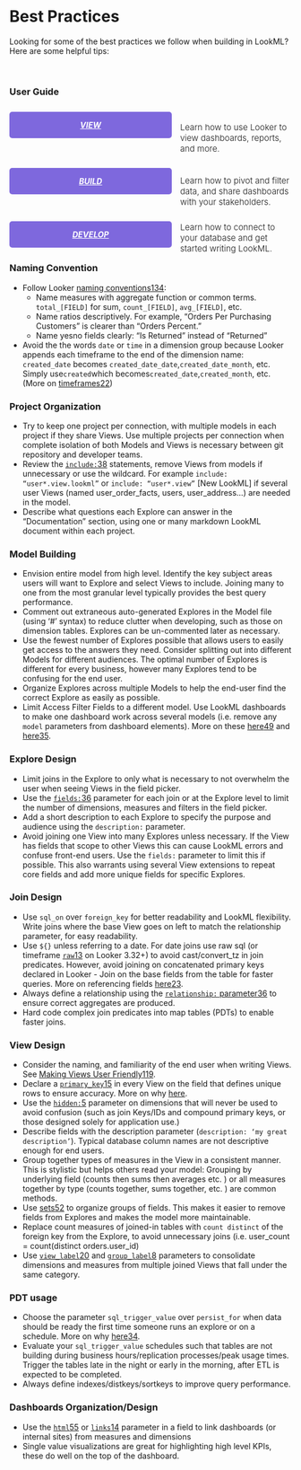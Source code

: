 <h1> Best Practices </h1>
<div class="cooked"><p>Looking for some of the best practices we follow when building in LookML? Here are some helpful tips:</p>


</br>
<h3>User Guide</h3>

<div style="float: left; width: 100%;">
<h5 style="float: left; padding: 15px 25px; background-color: #7e68dd; border-radius: 5px; width: 240px; margin: 10px 15px 20px 0; text-align: center;"><a style="color: #fff; text-transform: uppercase;" href="https://looker.com/guide/view" target="_blank" rel="noopener"> VIEW</a></h5>
<br />
<div style="text-align: left; font-size: 15px;">
<p style="font-weight: 300; margin-top: 11px;"> Learn how to use Looker to view dashboards, reports, and more.</p>
</div>
</div>
<div style="float: left; width: 100%;">
<h5 style="float: left; padding: 15px 25px; background-color: #7e68dd; border-radius: 5px; width: 240px; margin: 10px 15px 20px 0; text-align: center;"><a style="color: #fff; text-transform: uppercase;" href="https://looker.com/guide/build" target="_blank" rel="noopener">BUILD</a></h5>
<div style="text-align: left; font-size: 15px;">
<p style="font-weight: 300; margin-top: 23px;">Learn how to pivot and filter data, and share dashboards with your stakeholders.</p>
</div>
</div>
<div style="float: left; width: 100%;">
<h5 style="float: left; padding: 15px 25px; background-color: #7e68dd; border-radius: 5px; width: 240px; margin: 10px 15px 20px 0; text-align: center;"><a style="color: #fff; text-transform: uppercase;" href="https://looker.com/guide/develop" target="_blank" rel="noopener">DEVELOP</a></h5>
<div style="text-align: left; font-size: 15px;">
<p style="font-weight: 300; margin-top: 11px;">Learn how to connect to your database and get started writing LookML.</p>
</div>
</div>
</td>
</tr>
</tbody>
</table>

<h3>Naming Convention</h3>

<ul>
<li>Follow Looker <a href="https://discourse.looker.com/t/naming-fields-for-readability/712">naming conventions<span class="badge badge-notification clicks" title="134 clicks">134</span></a>:<ul>
<li>Name measures with aggregate function or common terms. <code>total_[FIELD]</code> for sum, <code>count_[FIELD]</code>, <code>avg_[FIELD]</code>, etc. </li>
<li>Name ratios descriptively. For example, “Orders Per Purchasing Customers” is clearer than “Orders Percent.”</li>
<li>Name yesno fields clearly: “Is Returned” instead of “Returned”</li>
</ul>
</li>
<li>Avoid the the words <code>date</code> or <code>time</code> in a dimension group because Looker appends each timeframe to the end of the dimension name: <code>created_date</code> becomes <code>created_date_date</code>,<code>created_date_month</code>, etc. Simply use<code>created</code>which becomes<code>created_date</code>,<code>created_month</code>, etc.
(More on <a href="https://discourse.looker.com/t/timeframes-and-dimension-groups-in-looker/247">timeframes<span class="badge badge-notification clicks" title="22 clicks">22</span></a>)</li>
</ul>

<h3>Project Organization</h3>

<ul>
<li>Try to keep one project per connection, with multiple models in each project if they share Views. Use multiple projects per connection when complete isolation of both Models and Views is necessary between git repository and developer teams. </li>
<li>Review the <a href="http://www.looker.com/docs/reference/model-params/include"><code>include:</code><span class="badge badge-notification clicks" title="38 clicks">38</span></a> statements, remove Views from models if unnecessary or use the wildcard. For example <code>include: “user*.view.lookml”</code> or  <code>include: “user*.view”</code> [New LookML] if several user Views (named user_order_facts, users, user_address…) are needed in the model.</li>
<li>Describe what questions each Explore can answer in the “Documentation” section, using one or many markdown LookML document within each project.</li>
</ul>

<h3>Model Building</h3>

<ul>
<li>Envision entire model from high level. Identify the key subject areas users will want to Explore and select Views to include. Joining many to one from the most granular level typically provides the best query performance. </li>
<li>Comment out extraneous auto-generated Explores in the Model file (using ‘#’ syntax) to reduce clutter when developing, such as those on dimension tables. Explores can be un-commented later as necessary.</li>
<li>Use the fewest number of Explores possible that allows users to easily get access to the answers they need. Consider splitting out into different Models for different audiences. The optimal number of Explores is different for every business, however many Explores tend to be confusing for the end user. </li>
<li>Organize Explores across multiple Models to help the end-user find the correct Explore as easily as possible.</li>
<li>Limit Access Filter Fields to a different model. Use LookML dashboards to make one dashboard work across several models (i.e. remove any <code>model</code> parameters from dashboard elements). More on these <a href="http://www.looker.com/docs/reference/explore-params/access_filter_fields">here<span class="badge badge-notification clicks" title="49 clicks">49</span></a> and <a href="https://discourse.looker.com/t/access-filter-fields/267">here<span class="badge badge-notification clicks" title="35 clicks">35</span></a>.</li>
</ul>

<h3>Explore Design</h3>

<ul>
<li>Limit joins in the Explore to only what is necessary to not overwhelm the user when seeing Views in the field picker. </li>
<li>Use the <a href="http://www.looker.com/docs/reference/explore-params/fields-for-join"><code>fields:</code><span class="badge badge-notification clicks" title="36 clicks">36</span></a> parameter for each join or at the Explore level to limit the number of dimensions, measures and filters in the field picker. </li>
<li>Add a short description to each Explore to specify the purpose and audience using the <code>description:</code> parameter.</li>
<li>Avoid joining one View into many Explores unless necessary. If the View has fields that scope to other Views this can cause LookML errors and confuse front-end users. Use the <code>fields:</code> parameter to limit this if possible. This also warrants using several View extensions to repeat core fields and add more unique fields for specific Explores. </li>
</ul>

<h3>Join Design</h3>

<ul>
<li>Use <code>sql_on</code> over <code>foreign_key</code> for better readability and LookML flexibility.
Write joins where the base View goes on left to match the relationship parameter, for easy readability.</li>
<li>Use <code>${}</code> unless referring to a date.  For date joins use raw sql (or timeframe <a href="https://discourse.looker.com/t/using-the-raw-timeframe-3-32/1549"><code>raw</code><span class="badge badge-notification clicks" title="13 clicks">13</span></a> on Looker 3.32+) to avoid cast/convert_tz in join predicates. However, avoid joining on concatenated primary keys declared in Looker - Join on the base fields from the table for faster queries. More on referencing fields <a href="https://discourse.looker.com/t/how-to-reference-views-and-fields-in-lookml/179">here<span class="badge badge-notification clicks" title="23 clicks">23</span></a>.</li>
<li>Always define a relationship using the <a href="http://www.looker.com/docs/reference/explore-params/relationship"><code>relationship:</code> parameter<span class="badge badge-notification clicks" title="36 clicks">36</span></a> to ensure correct aggregates are produced. </li>
<li>Hard code complex join predicates into map tables (PDTs) to enable faster joins.</li>
</ul>

<h3>View Design</h3>

<ul>
<li>Consider the naming, and familiarity of the end user when writing Views. See <a href="https://discourse.looker.com/t/making-views-user-friendly/1328">Making Views User Friendly<span class="badge badge-notification clicks" title="119 clicks">119</span></a>.</li>
<li>Declare a <a href="http://www.looker.com/docs/reference/field-reference#primary_key"><code>primary_key</code><span class="badge badge-notification clicks" title="15 clicks">15</span></a> in every View on the field that defines unique rows to ensure accuracy. More on why <a href="https://discourse.looker.com/t/why-create-lookml-primary-keys/1568">here</a>.</li>
<li>Use the <a href="http://www.looker.com/docs/reference/field-reference#hidden"><code>hidden:</code><span class="badge badge-notification clicks" title="5 clicks">5</span></a> parameter on dimensions that will never be used to avoid confusion (such as join Keys/IDs and compound primary keys, or those designed solely for application use.)</li>
<li>Describe fields with the description parameter (<code>description: ‘my great description’</code>). Typical database column names are not descriptive enough for end users. </li>
<li>Group together types of measures in the View in a consistent manner. This is stylistic but helps others read your model: Grouping by underlying field (counts then sums then averages etc. ) or all measures together by type (counts together, sums together, etc. ) are common methods. </li>
<li>Use <a href="http://www.looker.com/docs/reference/view-params/sets">sets<span class="badge badge-notification clicks" title="52 clicks">52</span></a> to organize groups of fields. This makes it easier to remove fields from Explores and makes the model more maintainable.</li>
<li>Replace count measures of joined-in tables with <code>count distinct</code> of the foreign key from the Explore, to avoid unnecessary joins (i.e. user_count = count(distinct orders.user_id)</li>
<li>Use <a href="http://www.looker.com/docs/reference/explore-params/view_label-for-join"><code>view_label</code><span class="badge badge-notification clicks" title="20 clicks">20</span></a> and <a href="https://looker.com/docs/reference/field-params/group_label"><code>group_label</code><span class="badge badge-notification clicks" title="8 clicks">8</span></a> parameters to consolidate dimensions and measures from multiple joined Views that fall under the same category. </li>
</ul>

<h3>PDT usage</h3>

<ul>
<li>Choose the parameter <code>sql_trigger_value</code> over <code>persist_for</code> when data should be ready the first time someone runs an explore or on a schedule. More on why <a href="https://discourse.looker.com/t/differences-between-sql-trigger-value-and-persist-for/479">here<span class="badge badge-notification clicks" title="34 clicks">34</span></a>.</li>
<li>Evaluate your <code>sql_trigger_value</code> schedules such that tables are not building during business hours/replication processes/peak usage times. Trigger the tables late in the night or early in the morning, after ETL is expected to be completed. </li>
<li>Always define indexes/distkeys/sortkeys to improve query performance.</li>
</ul>

<h3>Dashboards Organization/Design</h3>

<ul>
<li>Use the <a href="https://discourse.looker.com/t/drill-using-a-sparkline-or-other-images/910"><code>html</code><span class="badge badge-notification clicks" title="55 clicks">55</span></a> or <a href="https://looker.com/docs/reference/field-params/links"><code>links</code><span class="badge badge-notification clicks" title="14 clicks">14</span></a> parameter in a field to link dashboards (or internal sites) from measures and dimensions</li>
<li>Single value visualizations are great for highlighting high level KPIs, these do well on the top of the dashboard. </li>
</ul></div>
